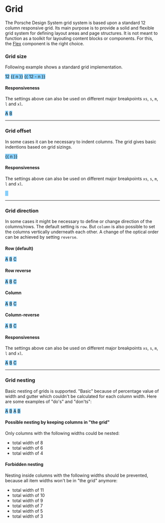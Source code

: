 # Grid

The Porsche Design System grid system is based upon a standard 12 column responsive grid. Its main purpose is to provide a solid and flexible grid system for defining layout areas and page structures. It is not meant to function as a toolkit for layouting content blocks or components. For this, the [Flex](#/web/components/layout/flex) component is the right choice.

### Grid size

Following example shows a standard grid implementation.  

<Playground :childElementLayout="{spacing: 'block-small'}">
  <p-grid class="example-grid">
    <p-grid-item size="12">12</p-grid-item>
  </p-grid>
  <p-grid v-for="n, index in 11" :key="index" class="example-grid">
    <p-grid-item :size="n">{{ n }}</p-grid-item>
    <p-grid-item :size="12 - n">{{ 12 - n }}</p-grid-item>
  </p-grid>
</Playground>

#### Responsiveness

The settings above can also be used on different major breakpoints `xs`, `s`, `m`, `l` and `xl`.

<Playground>
  <p-grid class="example-grid">
    <p-grid-item size="{ base: 6, m: 2 }">A</p-grid-item>
    <p-grid-item size="{ base: 6, m: 10 }">B</p-grid-item>
  </p-grid>
</Playground>

---

### Grid offset

In some cases it can be necessary to indent columns. The grid gives basic indentions based on grid sizings.

<Playground :childElementLayout="{spacing: 'block-small'}">
  <p-grid v-for="n, index in 11" :key="index" class="example-grid">
    <p-grid-item :offset="n" :size="12 - n">{{ n }}</p-grid-item>
  </p-grid>
</Playground>

#### Responsiveness

The settings above can also be used on different major breakpoints `xs`, `s`, `m`, `l` and `xl`.

<Playground>
  <p-grid class="example-grid">
    <p-grid-item offset="{ base: 6, m: 2 }" size="{ base: 6, m: 10 }">A</p-grid-item>
  </p-grid>
</Playground>

---

### Grid direction

In some cases it might be necessary to define or change direction of the columns/rows. The default setting is `row`. But `column` is also possible to set the columns vertically underneath each other. A change of the optical order can be achieved by setting `reverse`.

#### Row (default)

<Playground>
  <p-grid direction="row" class="example-grid">
    <p-grid-item size="4">A</p-grid-item>
    <p-grid-item size="4">B</p-grid-item>
    <p-grid-item size="4">C</p-grid-item>
  </p-grid>
</Playground>

#### Row reverse

<Playground>
  <p-grid direction="row-reverse" class="example-grid">
    <p-grid-item size="4">A</p-grid-item>
    <p-grid-item size="4">B</p-grid-item>
    <p-grid-item size="4">C</p-grid-item>
  </p-grid>
</Playground>

#### Column

<Playground>
  <p-grid direction="column" class="example-grid">
    <p-grid-item size="4">A</p-grid-item>
    <p-grid-item size="4">B</p-grid-item>
    <p-grid-item size="4">C</p-grid-item>
  </p-grid>
</Playground>

#### Column-reverse

<Playground>
  <p-grid direction="column-reverse" class="example-grid">
    <p-grid-item size="4">A</p-grid-item>
    <p-grid-item size="4">B</p-grid-item>
    <p-grid-item size="4">C</p-grid-item>
  </p-grid>
</Playground>

#### Responsiveness

The settings above can also be used on different major breakpoints `xs`, `s`, `m`, `l` and `xl`.

<Playground>
  <p-grid direction="{ base: 'column', m: 'row' }" class="example-grid">
    <p-grid-item size="{ base: 12, m: 4 }">A</p-grid-item>
    <p-grid-item size="{ base: 12, m: 4 }">B</p-grid-item>
    <p-grid-item size="{ base: 12, m: 4 }">C</p-grid-item>
  </p-grid>
</Playground>

---

### Grid nesting

Basic nesting of grids is supported. "Basic" because of percentage value of width and gutter which couldn't be calculated for each column width. Here are some examples of "do's" and "don'ts":

<Playground>
  <p-grid>
    <p-grid-item size="6">
      <p-grid class="example-grid">
        <p-grid-item size="6">A</p-grid-item>
        <p-grid-item size="6">B</p-grid-item>
      </p-grid>
    </p-grid-item>
    <p-grid-item size="6">
      <p-grid class="example-grid">
        <p-grid-item size="4">A</p-grid-item>
        <p-grid-item size="8">B</p-grid-item>
      </p-grid>
    </p-grid-item>
  </p-grid>
</Playground>

#### Possible nesting by keeping columns in "the grid"

Only columns with the following widths could be nested:

* total width of 8
* total width of 6
* total width of 4

#### Forbidden nesting

Nesting inside columns with the following widths should be prevented, because all item widths won't be in "the grid" anymore:

* total width of 11
* total width of 10
* total width of 9
* total width of 7
* total width of 5
* total width of 3

<style scoped lang="scss">
  @import '~@porsche-ui/ui-kit-scss-utils/index';
  
  .example-grid > * {
    @include p-text;
    color: $p-color-theme-dark-default;
    text-align: center;
    background: lightskyblue;
    background-clip: content-box;
    
    &[offset] {
      color: lightskyblue;
      text-indent: calc(-100% - 48px);
    }
  }
</style>